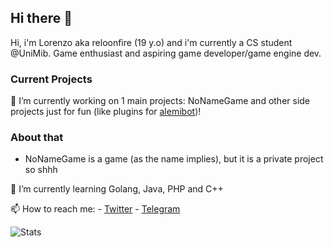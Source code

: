 ## Hi there 👋

Hi, i'm Lorenzo aka reloonfire (19 y.o) and i'm currently a CS student @UniMib.
Game enthusiast and aspiring game developer/game engine dev.


### Current Projects
🔭 I’m currently working on 1 main projects: NoNameGame and other side projects just for fun (like plugins for [alemibot](https://github.com/alemigliardi/alemibot))!
### About that
   - NoNameGame is a game (as the name implies), but it is a private project so shhh
   
🌱 I’m currently learning Golang, Java, PHP and C++

📫 How to reach me:
    - [Twitter](https://twitter.com/reloonfireit)
    - [Telegram](https://t.me/reloonfire)
    
![Stats](https://github-readme-stats.vercel.app/api?username=reloonfire&show_icons=true)
<!--
**reloonfire/reloonfire** is a ✨ _special_ ✨ repository because its `README.md` (this file) appears on your GitHub profile.

Here are some ideas to get you started:

- 🔭 I’m currently working on ...
- 🌱 I’m currently learning ...
- 👯 I’m looking to collaborate on ...
- 🤔 I’m looking for help with ...
- 💬 Ask me about ...
- 📫 How to reach me: ...
- 😄 Pronouns: ...
- ⚡ Fun fact: ...
-->
